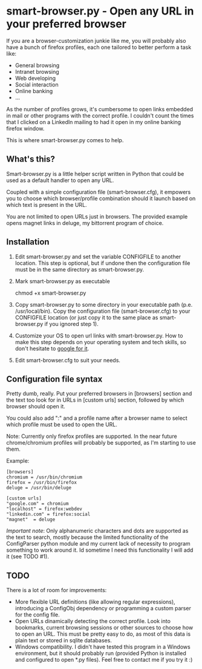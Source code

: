 smart-browser.py - Open any URL in your preferred browser
=========================================================

If you are a browser-customization junkie like me, you will probably also have a bunch of firefox profiles, each one tailored to better perform a task like:

* General browsing
* Intranet browsing
* Web developing
* Social interaction
* Online banking
* ...

As the number of profiles grows, it's cumbersome to open links embedded in mail or other programs with the correct profile. I couldn't count the times that I clicked on a LinkedIn mailing to had it open in my online banking firefox window.

This is where smart-browser.py comes to help.

What's this?
------------

Smart-browser.py is a little helper script written in Python that could be used as a default handler to open any URL. 

Coupled with a simple configuration file (smart-browser.cfg), it empowers you to choose which browser/profile combination should it launch based on which text is present in the URL.

You are not limited to open URLs just in browsers. The provided example opens magnet links in deluge, my bittorrent program of choice.

Installation
------------

1. Edit smart-browser.py and set the variable CONFIGFILE to another location. This step is optional, but if undone then the configuration file must be in the same directory as smart-browser.py.

2. Mark smart-browser.py as executable

	chmod +x smart-browser.py
   
3. Copy smart-browser.py to some directory in your executable path (p.e. /usr/local/bin). Copy the configuration file (smart-browser.cfg) to your CONFIGFILE location (or just copy it to the same place as smart-browser.py if you ignored step 1).

4. Customize your OS to open url links with smart-browser.py. How to make this step depends on your operating system and tech skills, so don't hesitate to [google for it](http://www.google.com/?q=set+default+browser).


5. Edit smart-browser.cfg to suit your needs.


Configuration file syntax
-------------------------

Pretty dumb, really. Put your preferred browsers in [browsers] section and the text too look for in URLs in  [custom urls] section, followed by which browser should open it.

You could also add ":" and a profile name after a browser name to select which profile must be used to open the URL.

Note: Currently only firefox profiles are supported. In the near future chrome/chromium profiles will probably be supported, as I'm starting to use them.

Example:


	[browsers]
	chromium = /usr/bin/chromium
	firefox = /usr/bin/firefox
	deluge = /usr/bin/deluge

	[custom urls]
	"google.com" = chromium
	"localhost" = firefox:webdev
	"linkedin.com" = firefox:social
	"magnet"  = deluge

*Important note*: Only alphanumeric characters and dots are supported as the text to search, mostly because the limited functionality of the ConfigParser python module and my current lack of necessity to program something to work around it. Id sometime I need this functionality I will add it (see TODO #1).


TODO
----

There is a lot of room for improvements:

* More flexible URL definitions (like allowing regular expressions), introducing a ConfigObj dependency or programming a custom parser for the config file.
* Open URLs dinamically detecting the correct profile. Look into bookmarks, current browsing sessions or other sources to choose how to open an URL. This must be pretty easy to do, as most of this data is plain text or stored in sqlite databases.
* Windows compatibility. I didn't have tested this program in a Windows environment, but it should probably run (provided Python is installed and configured to open *.py files). Feel free to contact me if you try it :)


